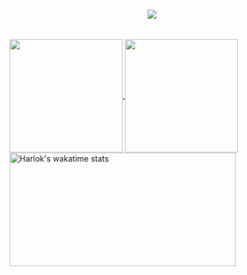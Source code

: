 <h1 align="center">
    <img src="https://readme-typing-svg.herokuapp.com/?font=Righteous&size=35&center=true&vCenter=true&width=500&height=70&duration=4000&lines=Hi+There!+👋;+I'm+An!;" />
</h1>
<br/>
<a href="https://github.com/anuraghazra/github-readme-stats">
  <img height=200 align="center" src="https://github-readme-stats.vercel.app/api?username=nguyenxuanan5161&theme=radical" />
</a>
<a href="https://github.com/anuraghazra/convoychat">
  <img height=200 align="center" src="https://github-readme-stats.vercel.app/api/top-langs?username=nguyenxuanan5161&layout=compact&langs_count=8&card_width=320&theme=radical" />
</a>
<a href="https://github.com/anuraghazra/github-readme-stats">
  <img height=200 align="center"src="https://github-readme-stats.vercel.app/api/wakatime?username=@nguyenxuanan5161&layout=compact&theme=radical&order=3" width="400" alt="Harlok's wakatime stats"" />
</a>
